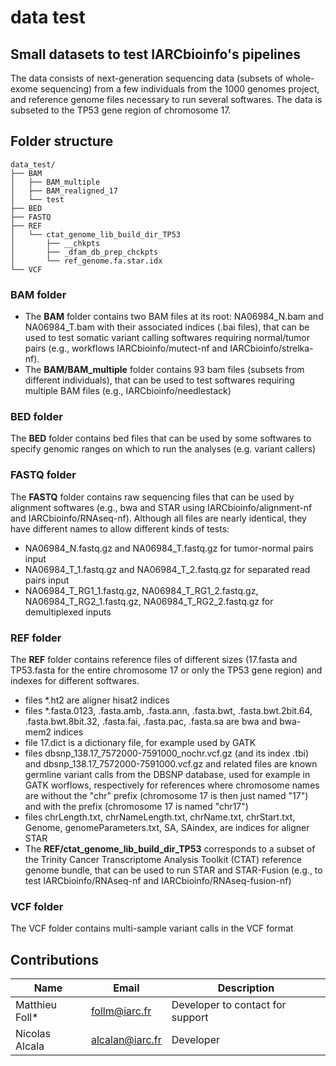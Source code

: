 # data test
## Small datasets to test IARCbioinfo's pipelines
The data consists of next-generation sequencing data (subsets of whole-exome sequencing) from a few individuals from the 1000 genomes project, and reference genome files necessary to run several softwares. The data is subseted to the TP53 gene region of chromosome 17.

## Folder structure

```
data_test/
├── BAM
│   ├── BAM_multiple
│   ├── BAM_realigned_17
│   └── test
├── BED
├── FASTQ
├── REF
│   └── ctat_genome_lib_build_dir_TP53
│       ├── __chkpts
│       ├── _dfam_db_prep_chckpts
│       └── ref_genome.fa.star.idx
└── VCF
```

### BAM folder
- The **BAM** folder contains two BAM files at its root: NA06984_N.bam and NA06984_T.bam with their associated indices (.bai files), that can be used to test somatic variant calling softwares requiring normal/tumor pairs (e.g., workflows IARCbioinfo/mutect-nf and IARCbioinfo/strelka-nf).
- The **BAM/BAM_multiple** folder contains 93 bam files (subsets from different individuals), that can be used to test softwares requiring multiple BAM files (e.g., IARCbioinfo/needlestack)

### BED folder
The **BED** folder contains bed files that can be used by some softwares to specify genomic ranges on which to run the analyses (e.g. variant callers)

### FASTQ folder
The **FASTQ** folder contains raw sequencing files that can be used by alignment softwares (e.g., bwa and STAR using IARCbioinfo/alignment-nf and IARCbioinfo/RNAseq-nf). Although all files are nearly identical, they have different names to allow different kinds of tests: 
- NA06984_N.fastq.gz and NA06984_T.fastq.gz for tumor-normal pairs input
- NA06984_T_1.fastq.gz and NA06984_T_2.fastq.gz for separated read pairs input
- NA06984_T_RG1_1.fastq.gz, NA06984_T_RG1_2.fastq.gz, NA06984_T_RG2_1.fastq.gz, NA06984_T_RG2_2.fastq.gz for demultiplexed inputs

### REF folder
The **REF** folder contains reference files of different sizes (17.fasta and TP53.fasta for the entire chromosome 17 or only the TP53 gene region) and indexes for different softwares. 
- files \*.ht2 are aligner hisat2 indices
- files \*.fasta.0123, .fasta.amb, .fasta.ann, .fasta.bwt, .fasta.bwt.2bit.64, .fasta.bwt.8bit.32, .fasta.fai, .fasta.pac, .fasta.sa are bwa and bwa-mem2 indices
- file 17.dict is a dictionary file, for example used by GATK
- files dbsnp_138.17_7572000-7591000_nochr.vcf.gz (and its index .tbi) and dbsnp_138.17_7572000-7591000.vcf.gz and related files are known germline variant calls from the DBSNP database, used for example in GATK worflows, respectively for references where chromosome names are without the "chr" prefix (chromosome 17 is then just named "17") and with the prefix (chromosome 17 is named "chr17")
- files chrLength.txt, chrNameLength.txt, chrName.txt, chrStart.txt, Genome, genomeParameters.txt, SA, SAindex, are indices for aligner STAR 
- The **REF/ctat_genome_lib_build_dir_TP53** corresponds to a subset of the Trinity Cancer Transcriptome Analysis Toolkit (CTAT) reference genome bundle, that can be used to run STAR and STAR-Fusion (e.g., to test IARCbioinfo/RNAseq-nf and IARCbioinfo/RNAseq-fusion-nf)

### VCF folder
The VCF folder contains multi-sample variant calls in the VCF format

## Contributions

  | Name      | Email | Description     |
  |-----------|---------------|-----------------|
  | Matthieu Foll*    | follm@iarc.fr | Developer to contact for support |
  | Nicolas Alcala    | alcalan@iarc.fr | Developer |
